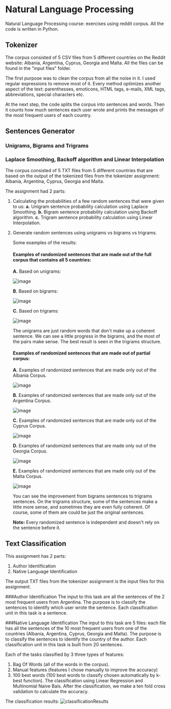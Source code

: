 # Natural Language Processing
Natural Language Processing course: exercises using reddit corpus.
All the code is written in Python.

## Tokenizer 
The corpus consisted of 5 CSV files from 5 different countries on the Reddit website: Albania, Argentina, Cyprus, Georgia and Malta.
All the files can be found in the "input files" folder.

The first purpose was to clean the corpus from all the noise in it.
I used regular expressions to remove most of it.
Every method optimizes another aspect of the text: parenthesses, emoticons, HTML tags, e-mails, XML tags, abbreviations, special characters etc.

At the next step, the code splits the corpus into sentences and words.
Then it counts how much sentences each user wrote and prints the messages of the most frequent users of each country.

## Sentences Generator
### Unigrams, Bigrams and Trigrams
### Laplace Smoothing, Backoff algorithm and Linear Interpolation

The corpus consisted of 5 TXT files from 5 different countries that are based on the output of the tokenized files from the tokenizer assignment:
Albania, Argentina, Cyprus, Georgia and Malta.

The assignment had 2 parts:
1. Calculating the probabilities of a few random sentences that were given to us:
	**a.** Unigram sentence probability calculation using Laplace Smoothing.
	**b.** Bigram sentence probability calculation using Backoff algorithm.
	**c.** Trigram aentence probability calculation using Linear Interpolation.
	
2. Generate random sentences using unigrams vs bigrams vs trigrams.

	Some examples of the results:
	
	#### Examples of randomized sentences that are made out of the full corpus that contains all 5 countries:
	
	**A.** Based on unigrams:
	
	![image](https://user-images.githubusercontent.com/49001453/99429709-09c4b000-2911-11eb-8adf-da1b4f49d39c.png)
	
	**B.** Based on bigrams:
	
	![image](https://user-images.githubusercontent.com/49001453/99429870-3d9fd580-2911-11eb-927a-7c34ec1655a1.png)
	
	**C.** Based on trigrams:
	
	![image](https://user-images.githubusercontent.com/49001453/99429959-5ad4a400-2911-11eb-9092-ef07a518376f.png)
	
	
	The unigrams are just random words that don't make up a coherent sentence.
	We can see a little progress in the bigrams, and the most of the pairs make sense.
	The best result is seen in the trigrams structure. 
	
	
	
	#### Examples of randomized sentences that are made out of partial corpus:
	
    **A.** Examples of randomized sentences that are made only out of the Albania Corpus.

	![image](https://user-images.githubusercontent.com/49001453/99433169-d9cbdb80-2915-11eb-89e9-2c213c762372.png)
	
	**B.** Examples of randomized sentences that are made only out of the Argentina Corpus.
	
	![image](https://user-images.githubusercontent.com/49001453/99433282-fc5df480-2915-11eb-914e-5c867d93a414.png)
	
	**C.** Examples of randomized sentences that are made only out of the Cyprus Corpus.

	![image](https://user-images.githubusercontent.com/49001453/99433794-a63d8100-2916-11eb-9f3c-c0ea3509f5f3.png)	
	
	**D.** Examples of randomized sentences that are made only out of the Georgia Corpus.

	![image](https://user-images.githubusercontent.com/49001453/99194884-18815a80-278b-11eb-9269-fce85fc03391.png)
	
	**E.** Examples of randomized sentences that are made only out of the Malta Corpus.
	
	![image](https://user-images.githubusercontent.com/49001453/99433411-26171b80-2916-11eb-9b2f-e9b034b59e82.png)

	
	
	
	You can see the improvement from bigrams sentences to trigrams sentences.
	On the trigrams structure, some of the sentences make a little more sense, and sometimes they are even fully coherent.
	Of course, some of them are could be just the original sentences.
	
	**Note:** Every randomized sentence is independent and doesn't rely on the sentence before it.
	
	
## Text Classification
	
This assignment has 2 parts:

1. Author Identification
2. Native Language Identification

The output TXT files from the tokenizer assignment is the input files for this assignment.

###Author Identification
The input to this task are all the sentences of the 2 most frequent users from Argentina.
The purpose is to classify the sentences to identify which user wrote the sentence.
Each classification unit in this task is a sentence.

###Native Language Identification
The input to this task are 5 files: each file has all the sentences of the 10 most frequent users from one of the countries (Albania, Argentina, Cyprus, Georgia and Malta).
The purpose is to classify the sentences to identify the country of the author.
Each classification unit in this task is built from 20 sentences.


Each of the tasks classified by 3 three types of features:
1. Bag Of Words (all of the words in the corpus).
2. Manual features (features I chose manually to improve the accuracy)
3. 100 best words (100 best words to classify chosen automatically by k-best function).
The classification using Linear Regression and Multinomial Naive Bais.
After the classification, we make a ten fold cross validation to calculate the accuracy.

The classification results:
![classificationResults](https://user-images.githubusercontent.com/49001453/100139758-9b479b00-2e98-11eb-93ff-45e122fabb7c.PNG)